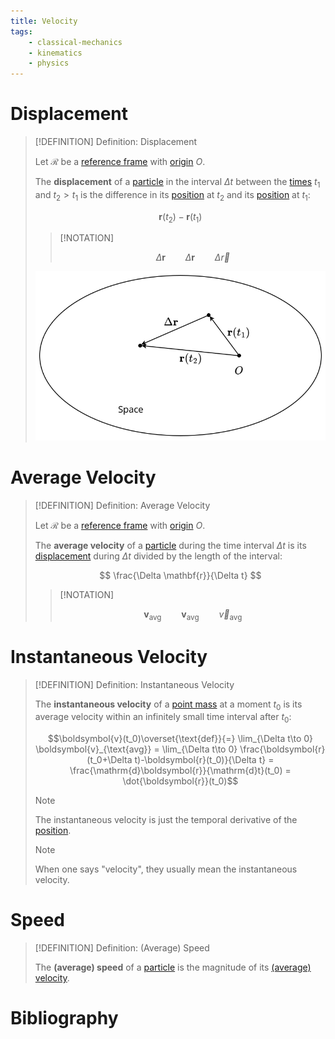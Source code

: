 ```yaml
---
title: Velocity
tags:
    - classical-mechanics
    - kinematics
    - physics
---
```


# Displacement

>[!DEFINITION] Definition: Displacement
>
>Let $\mathcal{R}$ be a [reference frame](../../Mechanics/Reference%20Frame.md) with [origin](../../Mechanics/Reference%20Frame.md) $O$.
>
>The **displacement** of a [particle](../../Physical%20Systems/Point%20Masses/Point%20Mass.md) in the interval $\Delta t$ between the [times](../../Space%20and%20Time.md) $t_1$ and $t_2 \gt t_1$ is the difference in its [position](Position.md) at $t_2$ and its [position](Position.md) at $t_1$:
>
>$$
>\mathbf{r}(t_2) - \mathbf{r}(t_1)
>$$
>
>>[!NOTATION]
>>
>>$$
>>\Delta \mathbf{r} \qquad \Delta \boldsymbol{r} \qquad \Delta \vec{r}
>>$$
>
>![](res/Displacement.svg)
>

# Average Velocity

>[!DEFINITION] Definition: Average Velocity
>
>Let $\mathcal{R}$ be a [reference frame](../../Mechanics/Reference%20Frame.md) with [origin](../../Mechanics/Reference%20Frame.md) $O$.
>
>The **average velocity** of a [particle](../../Physical%20Systems/Point%20Masses/Point%20Mass.md) during the time interval $\Delta t$ is its [displacement](Velocity.md#Displacement) during $\Delta t$ divided by the length of the interval:
>
>$$
>\frac{\Delta \mathbf{r}}{\Delta t}
>$$
>
>>[!NOTATION]
>>
>>$$
>>\mathbf{v}_{\text{avg}} \qquad \boldsymbol{v}_{\text{avg}} \qquad \vec{v}_{\text{avg}}
>>$$
>>
>

# Instantaneous Velocity

>[!DEFINITION] Definition: Instantaneous Velocity
>
>The **instantaneous velocity** of a [point mass](../../Physical%20Systems/Point%20Masses/Point%20Mass.md) at a moment $t_0$ is its average velocity within an infinitely small time interval after $t_0$:
>
>$$\boldsymbol{v}(t_0)\overset{\text{def}}{=} \lim_{\Delta t\to 0} \boldsymbol{v}_{\text{avg}} = \lim_{\Delta t\to 0} \frac{\boldsymbol{r}(t_0+\Delta t)-\boldsymbol{r}(t_0)}{\Delta t} = \frac{\mathrm{d}\boldsymbol{r}}{\mathrm{d}t}(t_0) = \dot{\boldsymbol{r}}(t_0)$$
>
>>[!NOTE]
>>
>>The instantaneous velocity is just the temporal derivative of the [position](Position.md).
>>
>
>>[!NOTE]
>>
>>When one says "velocity", they usually mean the instantaneous velocity.
>>
>

# Speed

>[!DEFINITION] Definition: (Average) Speed
>
>The **(average) speed** of a [particle](../../Physical%20Systems/Point%20Masses/Point%20Mass.md) is the magnitude of its [(average) velocity](Velocity.md).
>

# Bibliography
